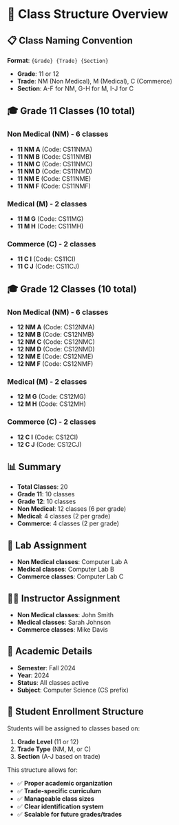 # 🏫 Class Structure Overview

## 📋 **Class Naming Convention**
**Format**: `{Grade} {Trade} {Section}`
- **Grade**: 11 or 12
- **Trade**: NM (Non Medical), M (Medical), C (Commerce)  
- **Section**: A-F for NM, G-H for M, I-J for C

## 🎓 **Grade 11 Classes (10 total)**

### Non Medical (NM) - 6 classes
- **11 NM A** (Code: CS11NMA)
- **11 NM B** (Code: CS11NMB)
- **11 NM C** (Code: CS11NMC)
- **11 NM D** (Code: CS11NMD)
- **11 NM E** (Code: CS11NME)
- **11 NM F** (Code: CS11NMF)

### Medical (M) - 2 classes
- **11 M G** (Code: CS11MG)
- **11 M H** (Code: CS11MH)

### Commerce (C) - 2 classes
- **11 C I** (Code: CS11CI)
- **11 C J** (Code: CS11CJ)

## 🎓 **Grade 12 Classes (10 total)**

### Non Medical (NM) - 6 classes
- **12 NM A** (Code: CS12NMA)
- **12 NM B** (Code: CS12NMB)
- **12 NM C** (Code: CS12NMC)
- **12 NM D** (Code: CS12NMD)
- **12 NM E** (Code: CS12NME)
- **12 NM F** (Code: CS12NMF)

### Medical (M) - 2 classes
- **12 M G** (Code: CS12MG)
- **12 M H** (Code: CS12MH)

### Commerce (C) - 2 classes
- **12 C I** (Code: CS12CI)
- **12 C J** (Code: CS12CJ)

## 📊 **Summary**
- **Total Classes**: 20
- **Grade 11**: 10 classes
- **Grade 12**: 10 classes
- **Non Medical**: 12 classes (6 per grade)
- **Medical**: 4 classes (2 per grade)
- **Commerce**: 4 classes (2 per grade)

## 🏢 **Lab Assignment**
- **Non Medical classes**: Computer Lab A
- **Medical classes**: Computer Lab B
- **Commerce classes**: Computer Lab C

## 👨‍🏫 **Instructor Assignment**
- **Non Medical classes**: John Smith
- **Medical classes**: Sarah Johnson
- **Commerce classes**: Mike Davis

## 📅 **Academic Details**
- **Semester**: Fall 2024
- **Year**: 2024
- **Status**: All classes active
- **Subject**: Computer Science (CS prefix)

## 🎯 **Student Enrollment Structure**
Students will be assigned to classes based on:
1. **Grade Level** (11 or 12)
2. **Trade Type** (NM, M, or C)
3. **Section** (A-J based on trade)

This structure allows for:
- ✅ **Proper academic organization**
- ✅ **Trade-specific curriculum**
- ✅ **Manageable class sizes**
- ✅ **Clear identification system**
- ✅ **Scalable for future grades/trades**
